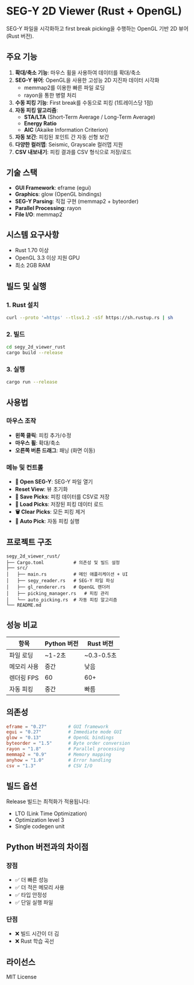 # SEG-Y 2D Viewer (Rust + OpenGL)

SEG-Y 파일을 시각화하고 first break picking을 수행하는 OpenGL 기반 2D 뷰어 (Rust 버전).

## 주요 기능

1. **확대/축소 기능**: 마우스 휠을 사용하여 데이터를 확대/축소
2. **SEG-Y 뷰어**: OpenGL을 사용한 고성능 2D 지진파 데이터 시각화
   - memmap2를 이용한 빠른 파일 로딩
   - rayon을 통한 병렬 처리
3. **수동 피킹 기능**: First break를 수동으로 피킹 (1트레이스당 1점)
4. **자동 피킹 알고리즘**:
   - **STA/LTA** (Short-Term Average / Long-Term Average)
   - **Energy Ratio**
   - **AIC** (Akaike Information Criterion)
5. **자동 보간**: 피킹된 포인트 간 자동 선형 보간
6. **다양한 컬러맵**: Seismic, Grayscale 컬러맵 지원
7. **CSV 내보내기**: 피킹 결과를 CSV 형식으로 저장/로드

## 기술 스택

- **GUI Framework**: eframe (egui)
- **Graphics**: glow (OpenGL bindings)
- **SEG-Y Parsing**: 직접 구현 (memmap2 + byteorder)
- **Parallel Processing**: rayon
- **File I/O**: memmap2

## 시스템 요구사항

- Rust 1.70 이상
- OpenGL 3.3 이상 지원 GPU
- 최소 2GB RAM

## 빌드 및 실행

### 1. Rust 설치

```bash
curl --proto '=https' --tlsv1.2 -sSf https://sh.rustup.rs | sh
```

### 2. 빌드

```bash
cd segy_2d_viewer_rust
cargo build --release
```

### 3. 실행

```bash
cargo run --release
```

## 사용법

### 마우스 조작

- **왼쪽 클릭**: 피킹 추가/수정
- **마우스 휠**: 확대/축소
- **오른쪽 버튼 드래그**: 패닝 (화면 이동)

### 메뉴 및 컨트롤

- **📁 Open SEG-Y**: SEG-Y 파일 열기
- **Reset View**: 뷰 초기화
- **💾 Save Picks**: 피킹 데이터를 CSV로 저장
- **📂 Load Picks**: 저장된 피킹 데이터 로드
- **🗑 Clear Picks**: 모든 피킹 제거
- **🤖 Auto Pick**: 자동 피킹 실행

## 프로젝트 구조

```
segy_2d_viewer_rust/
├── Cargo.toml           # 의존성 및 빌드 설정
├── src/
│   ├── main.rs          # 메인 애플리케이션 + UI
│   ├── segy_reader.rs   # SEG-Y 파일 파싱
│   ├── gl_renderer.rs   # OpenGL 렌더러
│   ├── picking_manager.rs   # 피킹 관리
│   └── auto_picking.rs  # 자동 피킹 알고리즘
└── README.md
```

## 성능 비교

| 항목 | Python 버전 | Rust 버전 |
|------|------------|-----------|
| 파일 로딩 | ~1-2초 | ~0.3-0.5초 |
| 메모리 사용 | 중간 | 낮음 |
| 렌더링 FPS | 60 | 60+ |
| 자동 피킹 | 중간 | 빠름 |

## 의존성

```toml
eframe = "0.27"        # GUI framework
egui = "0.27"          # Immediate mode GUI
glow = "0.13"          # OpenGL bindings
byteorder = "1.5"      # Byte order conversion
rayon = "1.8"          # Parallel processing
memmap2 = "0.9"        # Memory mapping
anyhow = "1.0"         # Error handling
csv = "1.3"            # CSV I/O
```

## 빌드 옵션

Release 빌드는 최적화가 적용됩니다:
- LTO (Link Time Optimization)
- Optimization level 3
- Single codegen unit

## Python 버전과의 차이점

### 장점
- ✅ 더 빠른 성능
- ✅ 더 적은 메모리 사용
- ✅ 타입 안정성
- ✅ 단일 실행 파일

### 단점
- ❌ 빌드 시간이 더 김
- ❌ Rust 학습 곡선

## 라이선스

MIT License
